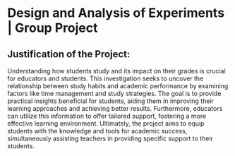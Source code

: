 # Design and Analysis of Experiments | Group Project

## Justification of the Project:

Understanding how students study and its impact on their grades is crucial for educators
and students. This investigation seeks to uncover the relationship between study habits and
academic performance by examining factors like time management and study strategies. The
goal is to provide practical insights beneficial for students, aiding them in improving their
learning approaches and achieving better results. Furthermore, educators can utilize this
information to offer tailored support, fostering a more effective learning environment.
Ultimately, the project aims to equip students with the knowledge and tools for academic
success, simultaneously assisting teachers in providing specific support to their students.
